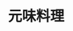 ---
title: "元味料理"
description: "元味料理"
layout: shop
keywords:
  - 美食競賽
  - 台灣美食
  - 美食精選
datePublished: "2025-06-30"
dateModified: "2025-07-02"
city: "台北市"
district: "大同區"
address: "台北市大同區華陰街227巷2號"
phone: "0225590721"
geo: "25.050784107392538, 121.5141177732158"
google_map: "https://maps.app.goo.gl/A8eoDHveYgshKE717"
footinder: "https://footinder.com.tw/%E5%8F%B0%E5%8C%97%E5%B8%82%E5%A4%A7%E5%90%8C%E5%8D%80/7646/"
official: ""
award:
  - name: "500盤"
    year: "2024"
    entries:
      - dishes:
          - "古早味麻油雞"
          - "番茄炒飯"
          - "元味炒飯"

---